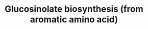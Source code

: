 ---
annotations:
- id: PW:0000002
  parent: classic metabolic pathway
  type: Pathway Ontology
  value: classic metabolic pathway
authors:
- Mikikot
- Afukushima
- Khanspers
description: This pathway describes the glucosinolate derived from aromatic amino
  acid (Phe, Tyr, Trp) in Arabidopsis thaliana. This is based on the KEGG pathway
  and PlantCyc.  Some pathway entities are unknown and being investigated, these are
  denoted as "Catalyst" and "Metabolite" for now.
last-edited: 2019-07-26
organisms:
- Arabidopsis thaliana
redirect_from:
- /index.php/Pathway:WP4598
- /instance/WP4598
- /instance/WP4598_rr105283
revision: r105283
schema-jsonld:
- '@context': https://schema.org/
  '@id': https://wikipathways.github.io/pathways/WP4598.html
  '@type': Dataset
  creator:
    '@type': Organization
    name: WikiPathways
  description: This pathway describes the glucosinolate derived from aromatic amino
    acid (Phe, Tyr, Trp) in Arabidopsis thaliana. This is based on the KEGG pathway
    and PlantCyc.  Some pathway entities are unknown and being investigated, these
    are denoted as "Catalyst" and "Metabolite" for now.
  keywords:
  - (E)-4-Hydroxyphenylacetaldehyde oxime
  - (E)-Phenylacetaldoxime
  - 1-Hydroxy-3-indolylmethylglucosinolate
  - 1-Methoxy-3-indolylmethylglucosinolate
  - 2-Phenylethyl glucosinolate
  - 3-Phenylpropionaldoxim
  - 3-indolylmethyl glucosinolate
  - 4-Hydroxy-3-indolylmethylglucosinolate
  - 4-Methoxy-3-indolylmethylglucosinolate
  - Benzyl glucosinolate
  - CYP79A1
  - CYP79A2
  - CYP79B2
  - CYP79B3
  - CYP81F1
  - CYP81F2
  - CYP81F3
  - CYP81F4
  - CYP83B1
  - Desulfoglucotropeolin
  - Indole-3-acetaldehyde oxime
  - Indolylmethyl-desulfoglucosinolate
  - Indolylmethylthiohydroximate
  - L-Homophenylalanine
  - L-Phenylalanine
  - L-Tryptophan
  - L-Tyrosine
  - O-methyltransferase
  - Phenylacetothiohydroximate
  - S-(Hydroxyphenylacetothiohydroximoyl)-L-cysteine
  - S-(Indolylmethylthiohydroximoyl)-L-cysteine
  - S-(Phenylacetothiohydroximoyl)-L-cysteine
  - SOT16
  - SUR1
  - UGT74B1
  - indole glucosinolate methyltransferase
  - p-Hydroxybenzyl glucosinolate
  - p-Hydroxybenzyldesulphoglucosinolate
  - p-Hydroxyphenylacetothiohydroximate
  license: CC0
  name: Glucosinolate biosynthesis (from aromatic amino acid)
seo: CreativeWork
title: Glucosinolate biosynthesis (from aromatic amino acid)
wpid: WP4598
---